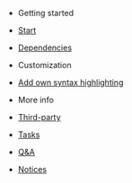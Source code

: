- Getting started

 - [Start](Start.md)
 - [Dependencies](Dependencies.md)

- Customization

 - [Add own syntax highlighting](OwnSyntax.md)

- More info

 - [Third-party](Thirdparty.md)
 - [Tasks](Tasks.md)
 - [Q&A](QA.md)
 - [Notices](Notices.md)